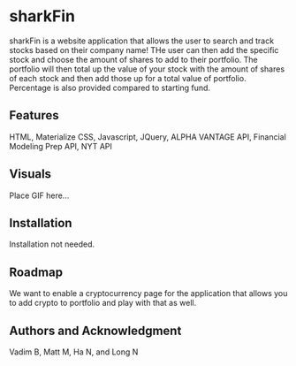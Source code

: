# sharkFin

sharkFin is a website application that allows the user to search and track stocks based on their company name! THe user can then add the specific stock and choose the amount of shares to add to their portfolio. The portfolio will then total up the value of your stock with the amount of shares of each stock and then add those up for a total value of portfolio. Percentage is also provided compared to starting fund. 

## Features

HTML, Materialize CSS, Javascript, JQuery, ALPHA VANTAGE API, Financial Modeling Prep API, NYT API

## Visuals

Place GIF here...

## Installation

Installation not needed.

## Roadmap

We want to enable a cryptocurrency page for the application that allows you to add crypto to portfolio and play with that as well. 

## Authors and Acknowledgment 

Vadim B, Matt M, Ha N, and Long N